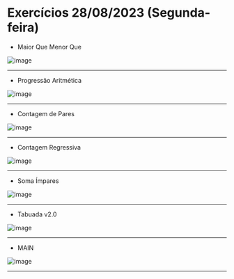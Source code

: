 # Exercícios 28/08/2023 (Segunda-feira)
- Maior Que Menor Que
 
![image](https://github.com/BigBraim/exercicio-28-08/assets/79224234/1d4429a9-a325-4cfb-9cd7-d4cb23139a4f)

*** 

- Progressão Aritmética

![image](https://github.com/BigBraim/exercicio-28-08/assets/79224234/8edf0679-7b85-4412-a00a-353838ba44c6)

***

- Contagem de Pares

![image](https://github.com/BigBraim/exercicio-28-08/assets/79224234/a564269e-c7e0-4820-a1d8-77e31d4c4ef8)

***

- Contagem Regressiva

![image](https://github.com/BigBraim/exercicio-28-08/assets/79224234/185bbcb9-d61a-4880-95ed-b31072ae0ea6)

***

- Soma Ímpares

![image](https://github.com/BigBraim/exercicio-28-08/assets/79224234/4d450b29-bce8-4748-9cb3-d9ede4c830a7)

***

- Tabuada v2.0

![image](https://github.com/BigBraim/exercicio-28-08/assets/79224234/8ede2c38-fd0a-4ac4-9b1f-faa655ea146e)

***

- MAIN

![image](https://github.com/BigBraim/exercicio-28-08/assets/79224234/cb9bbb08-22ca-462d-944b-b741495f81c3)

***
